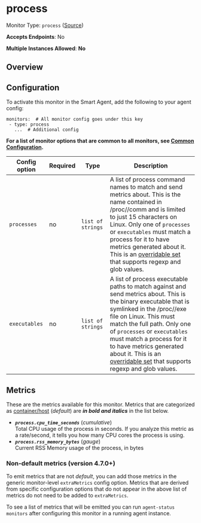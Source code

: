 <!--- GENERATED BY gomplate from scripts/docs/templates/monitor-page.md.tmpl --->

# process

Monitor Type: `process` ([Source](https://github.com/signalfx/signalfx-agent/tree/main/pkg/monitors/process))

**Accepts Endpoints**: No

**Multiple Instances Allowed**: **No**

## Overview


## Configuration

To activate this monitor in the Smart Agent, add the following to your
agent config:

```
monitors:  # All monitor config goes under this key
 - type: process
   ...  # Additional config
```

**For a list of monitor options that are common to all monitors, see [Common
Configuration](../monitor-config.md#common-configuration).**


| Config option | Required | Type | Description |
| --- | --- | --- | --- |
| `processes` | no | `list of strings` | A list of process command names to match and send metrics about.  This is the name contained in /proc/<pid>/comm and is limited to just 15 characters on Linux.  Only one of `processes` or `executables` must match a process for it to have metrics generated about it. This is an [overridable set](https://docs.signalfx.com/en/latest/integrations/agent/filtering.html#overridable-filters) that supports regexp and glob values. |
| `executables` | no | `list of strings` | A list of process executable paths to match against and send metrics about.  This is the binary executable that is symlinked in the /proc/<pid>/exe file on Linux.  This must match the full path.  Only one of `processes` or `executables` must match a process for it to have metrics generated about it. This is an [overridable set](https://docs.signalfx.com/en/latest/integrations/agent/filtering.html#overridable-filters) that supports regexp and glob values. |


## Metrics

These are the metrics available for this monitor.
Metrics that are categorized as
[container/host](https://docs.signalfx.com/en/latest/admin-guide/usage.html#about-custom-bundled-and-high-resolution-metrics)
(*default*) are ***in bold and italics*** in the list below.


 - ***`process.cpu_time_seconds`*** (*cumulative*)<br>    Total CPU usage of the process in seconds.  If you analyze this metric as a rate/second, it tells you how many CPU cores the process is using.
 - ***`process.rss_memory_bytes`*** (*gauge*)<br>    Current RSS Memory usage of the process, in bytes

### Non-default metrics (version 4.7.0+)

To emit metrics that are not _default_, you can add those metrics in the
generic monitor-level `extraMetrics` config option.  Metrics that are derived
from specific configuration options that do not appear in the above list of
metrics do not need to be added to `extraMetrics`.

To see a list of metrics that will be emitted you can run `agent-status
monitors` after configuring this monitor in a running agent instance.




